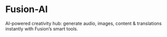 # Fusion-AI
AI-powered creativity hub: generate audio, images, content &amp; translations instantly with Fusion’s smart tools.
